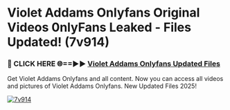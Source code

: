 # Violet Addams Onlyfans Original Videos 0nlyFans Leaked - Files Updated! (7v914)

<h3>🔴 CLICK HERE 🌐==►► <a href="https://tinyurl.com/ehrbuxhb" rel="nofollow">Violet Addams Onlyfans Updated Files</a></h3>

Get Violet Addams Onlyfans and all content. Now you can access all videos and pictures of Violet Addams Onlyfans. New Updated Files 2025!

[![7v914](https://i.imgur.com/lVYEuWS.gif)](https://tinyurl.com/ehrbuxhb)
